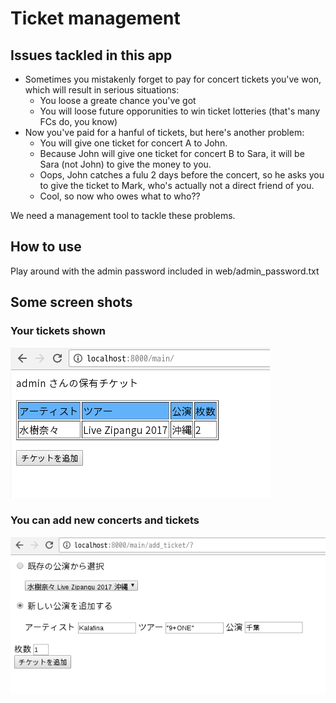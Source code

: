 # Ticket management

## Issues tackled in this app
- Sometimes you mistakenly forget to pay for concert tickets you've won, which will result in serious situations:
  - You loose a greate chance you've got
  - You will loose future opporunities to win ticket lotteries (that's many FCs do, you know) 
- Now you've paid for a hanful of tickets, but here's another problem:
  - You will give one ticket for concert A to John.
  - Because John will give one ticket for concert B to Sara, it will be Sara (not John) to give the money to you.
  - Oops, John catches a fulu 2 days before the concert, so he asks you to give the ticket to Mark, who's actually not a direct friend of you.
  - Cool, so now who owes what to who??

We need a management tool to tackle these problems.

## How to use
Play around with the admin password included in web/admin_password.txt

## Some screen shots
### Your tickets shown
![your tickets shown](https://github.com/soramichi/ticket_management/blob/master/web/screenshot_main.png)

### You can add new concerts and tickets
![you can add new concerts and tickets](https://github.com/soramichi/ticket_management/blob/master/web/screenshot_add_ticket.png)